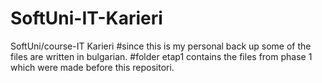 # SoftUni-IT-Karieri
SoftUni/course-IT Karieri
#since this is my personal back up some of the files are written in bulgarian.
#folder etap1 contains the files from phase 1 which were made before this repositori.